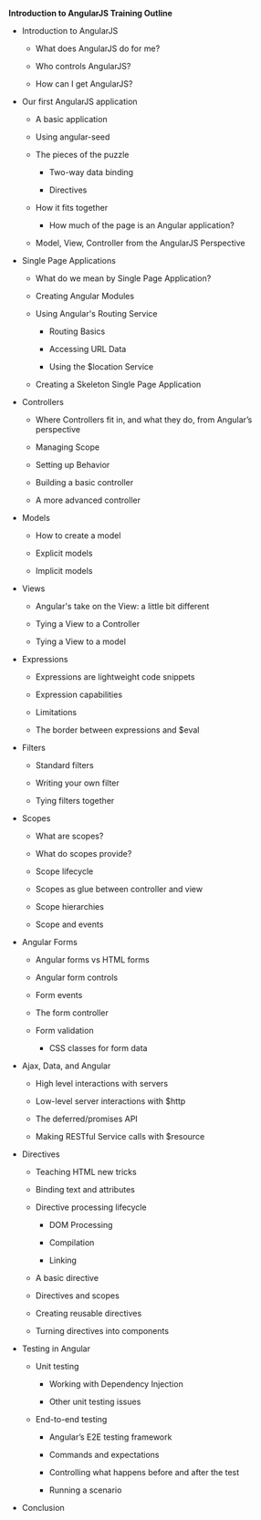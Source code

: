 ﻿**Introduction to AngularJS Training Outline**

-   Introduction to AngularJS

    -   What does AngularJS do for me?

    -   Who controls AngularJS?

    -   How can I get AngularJS?

-   Our first AngularJS application

    -   A basic application

    -   Using angular-seed

    -   The pieces of the puzzle

        -   Two-way data binding

        -   Directives

    -   How it fits together

        -   How much of the page is an Angular application?

    -   Model, View, Controller from the AngularJS Perspective

-   Single Page Applications

    -   What do we mean by Single Page Application?

    -   Creating Angular Modules

    -   Using Angular's Routing Service

        -   Routing Basics

        -   Accessing URL Data

        -   Using the $location Service

    -   Creating a Skeleton Single Page Application

-   Controllers

    -   Where Controllers fit in, and what they do, from Angular’s perspective

    -   Managing Scope

    -   Setting up Behavior

    -   Building a basic controller

    -   A more advanced controller

-   Models

    -   How to create a model

    -   Explicit models

    -   Implicit models

-   Views

    -   Angular's take on the View: a little bit different

    -   Tying a View to a Controller

    -   Tying a View to a model

-   Expressions

    -   Expressions are lightweight code snippets

    -   Expression capabilities

    -   Limitations

    -   The border between expressions and $eval

-   Filters

    -   Standard filters

    -   Writing your own filter

    -   Tying filters together

-   Scopes

    -   What are scopes?

    -   What do scopes provide?

    -   Scope lifecycle

    -   Scopes as glue between controller and view

    -   Scope hierarchies

    -   Scope and events

-   Angular Forms

    -   Angular forms vs HTML forms

    -   Angular form controls

    -   Form events

    -   The form controller

    -   Form validation

        -   CSS classes for form data

-   Ajax, Data, and Angular

    -   High level interactions with servers

    -   Low-level server interactions with $http

    -   The deferred/promises API

    -   Making RESTful Service calls with $resource

-   Directives

    -   Teaching HTML new tricks

    -   Binding text and attributes

    -   Directive processing lifecycle

        -   DOM Processing

        -   Compilation

        -   Linking

    -   A basic directive

    -   Directives and scopes

    -   Creating reusable directives

    -   Turning directives into components

-   Testing in Angular

    -   Unit testing

        -   Working with Dependency Injection

        -   Other unit testing issues

    -   End-to-end testing

        -   Angular’s E2E testing framework

        -   Commands and expectations

        -   Controlling what happens before and after the test

        -   Running a scenario

-   Conclusion<span id="ReferencesContent" class="anchor"><span id="GSAContent" class="anchor"></span></span>
